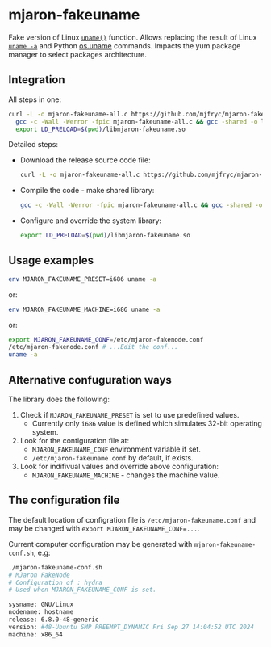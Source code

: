 # mjaron-fakeuname
Fake version of Linux [`uname()`](https://www.man7.org/linux/man-pages/man2/uname.2.html) function. Allows replacing the result of Linux [`uname -a`](https://www.man7.org/linux/man-pages/man1/uname.1.html) and Python [os.uname](https://docs.python.org/3/library/os.html#os.uname) commands. Impacts the yum package manager to select packages architecture.

## Integration

All steps in one:

```bash
curl -L -o mjaron-fakeuname-all.c https://github.com/mjfryc/mjaron-fakeuname/releases/download/v0.0.5/mjaron-fakeuname-all.c &&
  gcc -c -Wall -Werror -fpic mjaron-fakeuname-all.c && gcc -shared -o libmjaron-fakeuname.so mjaron-fakeuname-all.o  &&
  export LD_PRELOAD=$(pwd)/libmjaron-fakeuname.so
```

Detailed steps:

* Download the release source code file:
  ```bash
  curl -L -o mjaron-fakeuname-all.c https://github.com/mjfryc/mjaron-fakeuname/releases/download/v0.0.5/mjaron-fakeuname-all.c
  ```
* Compile the code - make shared library:
  ```bash
  gcc -c -Wall -Werror -fpic mjaron-fakeuname-all.c && gcc -shared -o libmjaron-fakeuname.so mjaron-fakeuname-all.o
  ```
* Configure and override the system library:
  ```bash
  export LD_PRELOAD=$(pwd)/libmjaron-fakeuname.so
  ```

## Usage examples

```bash
env MJARON_FAKEUNAME_PRESET=i686 uname -a
```
or:
```bash
env MJARON_FAKEUNAME_MACHINE=i686 uname -a
```
or:
```bash
export MJARON_FAKEUNAME_CONF=/etc/mjaron-fakenode.conf
/etc/mjaron-fakenode.conf # ...Edit the conf...
uname -a
```

## Alternative confuguration ways

The library does the following:

1. Check if `MJARON_FAKEUNAME_PRESET` is set to use predefined values.
   * Currently only `i686` value is defined which simulates 32-bit operating system.
2. Look for the contiguration file at:
   * `MJARON_FAKEUNAME_CONF` environment variable if set.
   * `/etc/mjaron-fakeuname.conf` by default, if exists.
3. Look for indifivual values and override above configuration:
   * `MJARON_FAKEUNAME_MACHINE` - changes the machine value.

## The configuration file

The default location of configration file is `/etc/mjaron-fakeuname.conf` and may be changed with `export MJARON_FAKEUNAME_CONF=...`.

Current computer configuration may be generated with `mjaron-fakeuname-conf.sh`, e.g:

```bash
./mjaron-fakeuname-conf.sh 
# MJaron FakeNode
# Configuration of : hydra
# Used when MJARON_FAKEUNAME_CONF is set.

sysname: GNU/Linux
nodename: hostname
release: 6.8.0-48-generic
version: #48-Ubuntu SMP PREEMPT_DYNAMIC Fri Sep 27 14:04:52 UTC 2024
machine: x86_64
```
